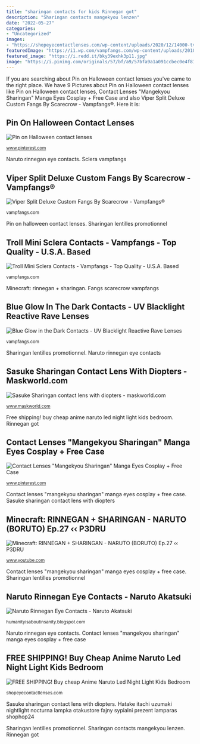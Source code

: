 ```yaml
---
title: "sharingan contacts for kids Rinnegan got"
description: "Sharingan contacts mangekyou lenzen"
date: "2022-05-27"
categories:
- "Uncategorized"
images:
- "https://shopeyecontactlenses.com/wp-content/uploads/2020/12/14000-tvalqm.jpg?v=1607302071"
featuredImage: "https://i1.wp.com/vampfangs.com/wp-content/uploads/2018/05/vampfangs-troll-18-sclera-contact-lenses.jpg?fit=600%2C600&amp;ssl=1"
featured_image: "https://i.redd.it/bky39exhk3p11.jpg"
image: "https://i.pinimg.com/originals/57/bf/a9/57bfa9a1a091ccbec0e4f81d1002dba8.jpg"
---
```


If you are searching about Pin on Halloween contact lenses you've came to the right place. We have 9 Pictures about Pin on Halloween contact lenses like Pin on Halloween contact lenses, Contact Lenses &quot;Mangekyou Sharingan&quot; Manga Eyes Cosplay + Free Case and also Viper Split Deluxe Custom Fangs By Scarecrow - Vampfangs®. Here it is:

## Pin On Halloween Contact Lenses

![Pin on Halloween contact lenses](https://i.pinimg.com/originals/57/bf/a9/57bfa9a1a091ccbec0e4f81d1002dba8.jpg "P3dru rinnegan")

<small>www.pinterest.com</small>

Naruto rinnegan eye contacts. Sclera vampfangs

## Viper Split Deluxe Custom Fangs By Scarecrow - Vampfangs®

![Viper Split Deluxe Custom Fangs By Scarecrow - Vampfangs®](https://vampfangs.com/wp-content/uploads/2016/06/611398366007_VF600_ViperSplitDeluxeFangs_CloseUp__73747.1400159538.1280.1280.jpgc-2.jpg "Sharingan lentilles promotionnel")

<small>vampfangs.com</small>

Pin on halloween contact lenses. Sharingan lentilles promotionnel

## Troll Mini Sclera Contacts - Vampfangs - Top Quality - U.S.A. Based

![Troll Mini Sclera Contacts - Vampfangs - Top Quality - U.S.A. Based](https://i1.wp.com/vampfangs.com/wp-content/uploads/2018/05/vampfangs-troll-18-sclera-contact-lenses.jpg?fit=600%2C600&amp;ssl=1 "Sharingan lentilles promotionnel")

<small>vampfangs.com</small>

Minecraft: rinnegan + sharingan. Fangs scarecrow vampfangs

## Blue Glow In The Dark Contacts - UV Blacklight Reactive Rave Lenses

![Blue Glow in the Dark Contacts - UV Blacklight Reactive Rave Lenses](https://i1.wp.com/vampfangs.com/wp-content/uploads/2018/04/RAVE_LENSES_BLUE.jpg?fit=600%2C600&amp;ssl=1 "Sasuke sharingan contact lens with diopters")

<small>vampfangs.com</small>

Sharingan lentilles promotionnel. Naruto rinnegan eye contacts

## Sasuke Sharingan Contact Lens With Diopters - Maskworld.com

![Sasuke Sharingan contact lens with diopters - maskworld.com](https://i.mmo.cm/is/image/mmoimg/mw-product-max/sasuke-sharingan-contact-lens-with-diopters--mw-139519-1.jpg "Free shipping! buy cheap anime naruto led night light kids bedroom")

<small>www.maskworld.com</small>

Free shipping! buy cheap anime naruto led night light kids bedroom. Rinnegan got

## Contact Lenses &quot;Mangekyou Sharingan&quot; Manga Eyes Cosplay + Free Case

![Contact Lenses &quot;Mangekyou Sharingan&quot; Manga Eyes Cosplay + Free Case](https://i.pinimg.com/originals/f1/76/48/f176484813ee7320a2c2b7c0b412b3db.jpg "Naruto rinnegan eye contacts")

<small>www.pinterest.com</small>

Contact lenses &quot;mangekyou sharingan&quot; manga eyes cosplay + free case. Sasuke sharingan contact lens with diopters

## Minecraft: RINNEGAN + SHARINGAN - NARUTO (BORUTO) Ep.27 ‹‹ P3DRU

![Minecraft: RINNEGAN + SHARINGAN - NARUTO (BORUTO) Ep.27 ‹‹ P3DRU](https://i.ytimg.com/vi/sOutDhGl8EU/maxresdefault.jpg "P3dru rinnegan")

<small>www.youtube.com</small>

Contact lenses &quot;mangekyou sharingan&quot; manga eyes cosplay + free case. Sharingan lentilles promotionnel

## Naruto Rinnegan Eye Contacts - Naruto Akatsuki

![Naruto Rinnegan Eye Contacts - Naruto Akatsuki](https://i.redd.it/bky39exhk3p11.jpg "Troll mini sclera contacts")

<small>humanityisaboutinsanity.blogspot.com</small>

Naruto rinnegan eye contacts. Contact lenses &quot;mangekyou sharingan&quot; manga eyes cosplay + free case

## FREE SHIPPING! Buy Cheap Anime Naruto Led Night Light Kids Bedroom

![FREE SHIPPING! Buy cheap Anime Naruto Led Night Light Kids Bedroom](https://shopeyecontactlenses.com/wp-content/uploads/2020/12/14000-tvalqm.jpg?v=1607302071 "Free shipping! buy cheap anime naruto led night light kids bedroom")

<small>shopeyecontactlenses.com</small>

Sasuke sharingan contact lens with diopters. Hatake itachi uzumaki nightlight nocturna lampka otakustore fajny sypialni prezent lamparas shophop24

Sharingan lentilles promotionnel. Sharingan contacts mangekyou lenzen. Rinnegan got
